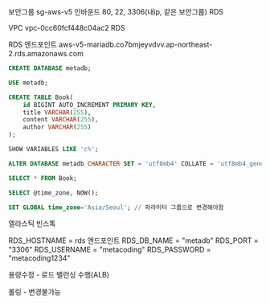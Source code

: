 보안그룹 sg-aws-v5
인바운드 80, 22, 3306(내ip, 같은 보안그룹)
RDS

VPC
vpc-0cc60fcf448c04ac2
RDS

RDS 엔드포인트
aws-v5-mariadb.co7bmjeyvdvv.ap-northeast-2.rds.amazonaws.com

```SQL
CREATE DATABASE metadb;

USE metadb;

CREATE TABLE Book(
	id BIGINT AUTO_INCREMENT PRIMARY KEY,
    title VARCHAR(255),
    content VARCHAR(255),
    author VARCHAR(255)
);

SHOW VARIABLES LIKE 'c%';

ALTER DATABASE metadb CHARACTER SET = 'utf8mb4' COLLATE = 'utf8mb4_general_ci';

SELECT * FROM Book;

SELECT @time_zone, NOW();

SET GLOBAL time_zone='Asia/Seoul'; // 파라미터 그룹으로 변경해야함
```

엘라스틱 빈스톡

RDS_HOSTNAME = rds 엔드포인트
RDS_DB_NAME = "metadb"
RDS_PORT = "3306"
RDS_USERNAME = "metacoding"
RDS_PASSWORD = "metacoding1234"

용량수정 - 로드 밸런싱 수행(ALB)

롤링 - 변경불가능

